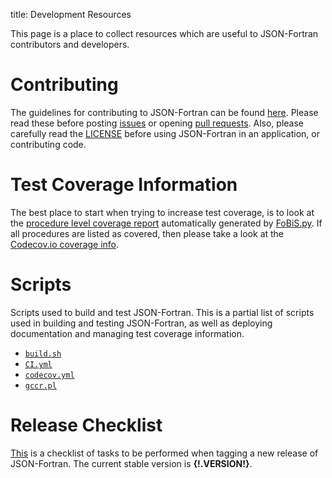 title: Development Resources

This page is a place to collect resources which are useful to
JSON-Fortran contributors and developers.

# Contributing

The guidelines for contributing to JSON-Fortran can be found
[here](CONTRIBUTING.html). Please read these before posting
[issues](https://github.com/jacobwilliams/json-fortran/issues)
or opening
[pull requests](https://github.com/jacobwilliams/json-fortran/pulls). Also,
please carefully read the
[LICENSE](|url|/page/development-resources/LICENSE.html) before using
JSON-Fortran in an application, or contributing code.

# Test Coverage Information

The best place to start when trying to increase test coverage, is to
look at the
[procedure level coverage report](json_module.F90.gcov.html)
automatically generated by
[FoBiS.py](https://github.com/szaghi/FoBiS). If all procedures are
listed as covered, then please take a look at the
[Codecov.io coverage info](https://codecov.io/gh/jacobwilliams/json-fortran/branch/master).

# Scripts

Scripts used to build and test JSON-Fortran. This is a partial list of
scripts used in building and testing JSON-Fortran, as well as
deploying documentation and managing test coverage information.

- [`build.sh`](build.sh.html)
- [`CI.yml`](CI.yml.html)
- [`codecov.yml`](codecov.yml.html)
- [`gccr.pl`](gccr.pl.html)

# Release Checklist

[This](|url|/page/development-resources/release-checklist.html) is a
checklist of tasks to be performed when tagging a new release of
JSON-Fortran. The current stable version is **{!.VERSION!}**.
